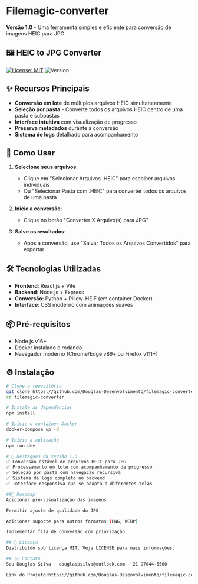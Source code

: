 # Filemagic-converter

**Versão 1.0** - Uma ferramenta simples e eficiente para conversão de imagens HEIC para JPG
## 🖼️ HEIC to JPG Converter

[![License: MIT](https://img.shields.io/badge/License-MIT-blue.svg)](https://opensource.org/licenses/MIT)
![Version](https://img.shields.io/badge/version-1.0-green)

## ✨ Recursos Principais

- **Conversão em lote** de múltiplos arquivos HEIC simultaneamente
- **Seleção por pasta** - Converte todos os arquivos HEIC dentro de uma pasta e subpastas
- **Interface intuitiva** com visualização de progresso
- **Preserva metadados** durante a conversão
- **Sistema de logs** detalhado para acompanhamento

## 🚀 Como Usar

1. **Selecione seus arquivos**:
   - Clique em "Selecionar Arquivos .HEIC" para escolher arquivos individuais
   - Ou "Selecionar Pasta com .HEIC" para converter todos os arquivos de uma pasta

2. **Inicie a conversão**:
   - Clique no botão "Converter X Arquivo(s) para JPG"

3. **Salve os resultados**:
   - Após a conversão, use "Salvar Todos os Arquivos Convertidos" para exportar

## 🛠️ Tecnologias Utilizadas

- **Frontend**: React.js + Vite
- **Backend**: Node.js + Express
- **Conversão**: Python + Pillow-HEIF (em container Docker)
- **Interface**: CSS moderno com animações suaves

## 📦 Pré-requisitos

- Node.js v16+
- Docker instalado e rodando
- Navegador moderno (Chrome/Edge v89+ ou Firefox v111+)

## ⚙️ Instalação

```bash
# Clone o repositório
git clone https://github.com/Douglas-Desenvolvimento/filemagic-converter.git
cd filemagic-converter

# Instale as dependências
npm install

# Inicie o container Docker
docker-compose up -d

# Inicie a aplicação
npm run dev

# 🌟 Destaques da Versão 1.0
✅ Conversão estável de arquivos HEIC para JPG
✅ Processamento em lote com acompanhamento de progresso
✅ Seleção por pasta com navegação recursiva
✅ Sistema de logs completo no backend
✅ Interface responsiva que se adapta a diferentes telas

##📝 Roadmap
Adicionar pré-visualização das imagens

Permitir ajuste de qualidade do JPG

Adicionar suporte para outros formatos (PNG, WEBP)

Implementar fila de conversão com priorização

## 📄 Licença
Distribuído sob licença MIT. Veja LICENSE para mais informações.

## ✉️ Contato
Seu Douglas Silva - douglaspsilva@outlook.com - 21 97044-5500

Link do Projeto:https://github.com/Douglas-Desenvolvimento/filemagic-converter